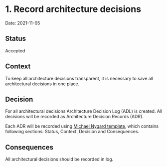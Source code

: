 # 1.  Record architecture decisions

Date: 2021-11-05

## Status

Accepted

## Context

To keep all architecture decisions transparent, it is necessary to save all architectural decisions in one place.

## Decision

For all architectural decisions Architecture Decision Log (ADL) is created. All decisions will be recorded as Architecture Decision Records (ADR).

Each ADR will be recorded using [Michael Nygard template](http://thinkrelevance.com/blog/2011/11/15/documenting-architecture-decisions), which contains following sections: Status, Context, Decision and Consequences.

## Consequences

All architectural decisions should be recorded in log.
